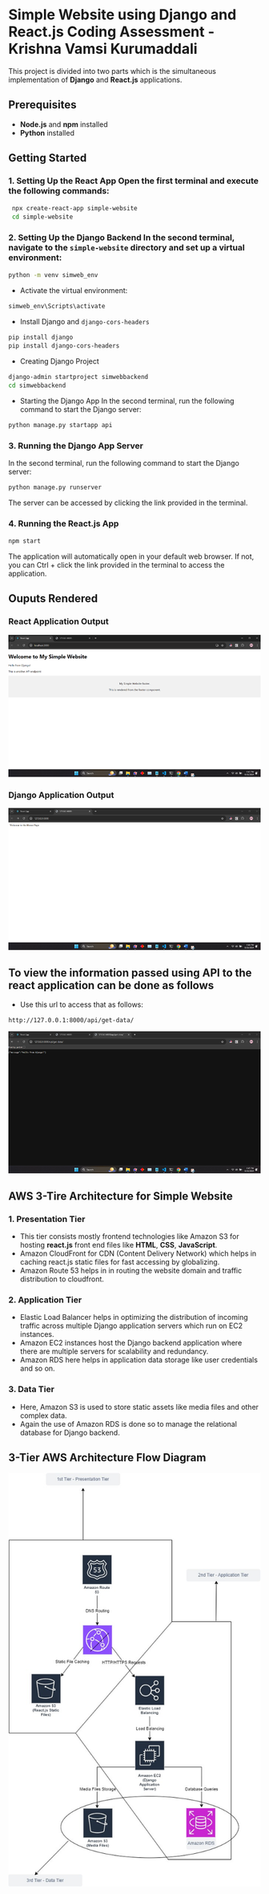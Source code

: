# Simple Website using Django and React.js Coding Assessment - Krishna Vamsi Kurumaddali

This project is divided into two parts which is the simultaneous implementation of **Django** and **React.js** applications.

## Prerequisites 
- **Node.js** and **npm** installed 
- **Python** installed

## Getting Started 
### 1. Setting Up the React App Open the first terminal and execute the following commands:
```bash 
 npx create-react-app simple-website
 cd simple-website
```


### 2. Setting Up the Django Backend In the second terminal, navigate to the `simple-website` directory and set up a virtual environment:
```bash 
python -m venv simweb_env
```
 - Activate the virtual environment:
```bash 
simweb_env\Scripts\activate
```
 - Install Django and `django-cors-headers`
```bash
pip install django
pip install django-cors-headers
```
- Creating Django Project
```bash
django-admin startproject simwebbackend
cd simwebbackend
```
- Starting the Django App
In the second terminal, run the following command to start the Django server:
```bash
python manage.py startapp api
```
### 3. Running the Django App Server
In the second terminal, run the following command to start the Django server:
```bash
python manage.py runserver
```
The server can be accessed by clicking the link provided in the terminal.
### 4. Running the React.js App
```bash
npm start
```
The application will automatically open in your default web browser. If not, you can Ctrl + click the link provided in the terminal to access the application.

## Ouputs Rendered
### React Application Output
![alt text](./images/image.png)

### Django Application Output
![alt text](./images/image-1.png)

## To view the information passed using API to the react application can be done as follows

- Use this url to access that as follows: 
```bash 
http://127.0.0.1:8000/api/get-data/ 
```
![alt text](./images/image-2.png)

## AWS 3-Tire Architecture for Simple Website
### 1. Presentation Tier 
- This tier consists mostly frontend technologies like Amazon S3 for hosting **react.js** front end files like **HTML**, **CSS**, **JavaScript**.
- Amazon CloudFront for CDN (Content Delivery Network) which helps in caching react.js static files for fast accessing by globalizing.
- Amazon Route 53 helps in in routing the website domain and traffic distribution to cloudfront.

### 2. Application Tier 
- Elastic Load Balancer helps in optimizing the distribution of incoming traffic across multiple Django application servers which run on EC2 instances.
- Amazon EC2 instances host the Django backend application where there are multiple servers for scalability and redundancy.
- Amazon RDS here helps in application data storage like user credentials and so on.

### 3. Data Tier 
- Here, Amazon S3 is used to store static assets like media files and other complex data.
- Again the use of Amazon RDS is done so to manage the relational database for Django backend.

## 3-Tier AWS Architecture Flow Diagram
![alt text](./images/AWS-architecture.jpg)
